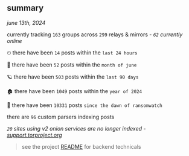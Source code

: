 
## summary
_june 13th, 2024_

currently tracking `163` groups across `299` relays & mirrors - _`62` currently online_

⏲ there have been `14` posts within the `last 24 hours`

🦈 there have been `52` posts within the `month of june`

🪐 there have been `503` posts within the `last 90 days`

🏚 there have been `1049` posts within the `year of 2024`

🦕 there have been `10331` posts `since the dawn of ransomwatch`

there are `96` custom parsers indexing posts

_`20` sites using v2 onion services are no longer indexed - [support.torproject.org](https://support.torproject.org/onionservices/v2-deprecation/)_

> see the project [README](https://github.com/joshhighet/ransomwatch#ransomwatch--) for backend technicals
